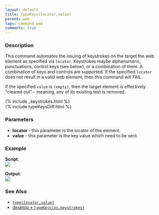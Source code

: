 ```yaml
---
layout: default
title: typeKeys(locator,value)
parent: web
tags: command web
comments: true
---
```


### Description
This command automates the issuing of keystrokes on the target the web element as specified via `locator`.  Keystrokes 
maybe alphanumeric, punctuations, control keys (see below), or a combination of them.  A combination of keys and 
controls are supported. If the specified `locator` does not result in a valid web element, then this command will FAIL.  

If the specified `value` is `(empty)`, then the target element is effectively "cleared out" - meaning, any of its 
existing text is removed. 

{% include _keystrokes.html %}
<br/>
{% include typeKeysDiff.html %}
<br/>

### Parameters
- **locator** - this parameter is the locator of the element.
- **value** - this parameter is the key value which need to be sent.


### Example
**Script**:<br/>
![](image/typeKeys_01.png)


**Output**:<br/>
![](image/typeKeys_02.png)


### See Also
- [`type(locator,value)`](type(locator,value))
- [desktop &raquo; `typeKeys(os,keystrokes)`](../desktop/typeKeys(os,keystrokes))
